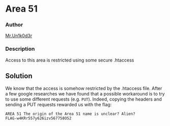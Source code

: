 # Area 51

### Author

[Mr.Un1k0d3r](https://twitter.com/mrun1k0d3r)

### Description

Access to this area is restricted using some secure .htaccess
 
## Solution
 
We know that the access is somehow restricted by the .htaccess file. After a few google researches we have found that a possible workaround is to try to use some different requests (e.g. `PUT`). Indeed, copying the headers and sending a PUT requests rewarded us with the flag:

```
AREA 51 The origin of the Area 51 name is unclear? Alien?
FLAG-w4KRr557y626izv567758O52
```